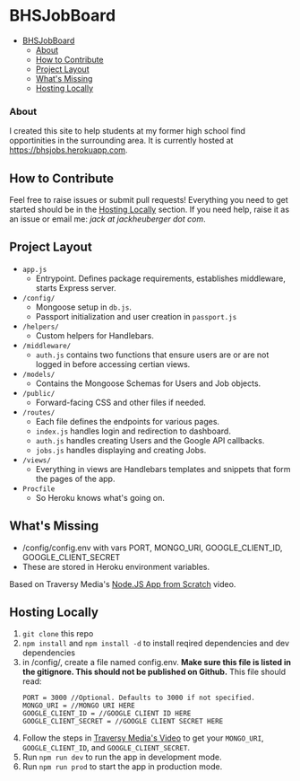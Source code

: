 # BHSJobBoard

- [BHSJobBoard](#bhsjobboard)
    - [About](#about)
  - [How to Contribute](#how-to-contribute)
  - [Project Layout](#project-layout)
  - [What's Missing](#whats-missing)
  - [Hosting Locally](#hosting-locally)

### About
I created this site to help students at my former high school find opportinities in the surrounding area. It is currently hosted at https://bhsjobs.herokuapp.com.

## How to Contribute
Feel free to raise issues or submit pull requests! Everything you need to get started should be in the [Hosting Locally](#hosting-locally) section. If you need help, raise it as an issue or email me: *jack at jackheuberger dot com*.

## Project Layout
- ```app.js```
  - Entrypoint. Defines package requirements, establishes middleware, starts Express server.
- ```/config/```
  - Mongoose setup in ```db.js```.
  - Passport initialization and user creation in ```passport.js```
- ```/helpers/```
  - Custom helpers for Handlebars. 
- ```/middleware/```
  - ```auth.js``` contains two functions that ensure users are or are not logged in before accessing certian views.
- ```/models/```
  - Contains the Mongoose Schemas for Users and Job objects. 
- ```/public/```
  - Forward-facing CSS and other files if needed.
- ```/routes/```
  - Each file defines the endpoints for various pages. 
  - ```index.js``` handles login and redirection to dashboard. 
  - ```auth.js``` handles creating Users and the Google API callbacks.
  - ```jobs.js``` handles displaying and creating Jobs.
- ```/views/```
  - Everything in views are Handlebars templates and snippets that form the pages of the app.
- ```Procfile```
  - So Heroku knows what's going on.

## What's Missing
- /config/config.env with vars PORT, MONGO_URI, GOOGLE_CLIENT_ID, GOOGLE_CLIENT_SECRET
- These are stored in Heroku environment variables. 

Based on Traversy Media's [Node.JS App from Scratch](https://www.youtube.com/watch?v=SBvmnHTQIPY) video.
## Hosting Locally
1. ```git clone``` this repo
2. ```npm install``` and ```npm install -d``` to install reqired dependencies and dev dependencies
3. in /config/, create a file named config.env. **Make sure this file is listed in the gitignore. This should not be published on Github.** This file should read:
    ```
    PORT = 3000 //Optional. Defaults to 3000 if not specified.
    MONGO_URI = //MONGO URI HERE
    GOOGLE_CLIENT_ID = //GOOGLE CLIENT ID HERE
    GOOGLE_CLIENT_SECRET = //GOOGLE CLIENT SECRET HERE
    ```
4. Follow the steps in [Traversy Media's Video](https://www.youtube.com/watch?v=SBvmnHTQIPY) to get your ```MONGO_URI```, ```GOOGLE_CLIENT_ID```, and ```GOOGLE_CLIENT_SECRET```.
5. Run ```npm run dev``` to run the app in development mode. 
6. Run ```npm run prod``` to start the app in production mode.
